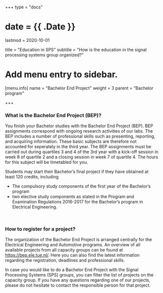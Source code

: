 +++
type = "docs"

# date = {{ .Date }}
lastmod = 2020-10-01

title = "Education in SPS"
subtitle = "How is the education in the signal processing systems group organized?"

# Add menu entry to sidebar.
[menu.info]
  name = "Bachelor End Project"
  weight = 3
  parent = "Bachelor program"

+++

### What is the Bachelor End Project (BEP)?
You finish your Bachelor studies with the Bachelor End Project (BEP). BEP assignments correspond with ongoing research activities of our labs. The BEP includes a number of professional skills such as presenting, reporting, and acquiring information. These basic subjects are therefore not accounted for seperately in the third year. The BEP assignments must be carried out during quartiles 3 and 4 of the 3rd year with a kick-off session in week 8 of quartile 2 and a closing session in week 7 of quartile 4. The hours for this subject will be timetabled for you.

Students may start their Bachelor’s final project if they have obtained at least 120 credits, including
- The compulsory study components of the first year of the Bachelor’s program
- two elective study components as stated in the Program and Examination Regulations 2016-2017 for the Bachelor’s program in Electrical Engineering.

<br>

### How to register for a project?
The organization of the Bachelor End Project is arranged centrally for the Electrical Engineering and Automotive programs.
An overview of all available projects from all capacity groups can be found at https://bep.ele.tue.nl/. 
Here you can also find the latest information regarding the registration, deadlines and professional skills.

In case you would like to do a Bachelor End Project with the Signal Processing Systems (SPS) groups, you can filter the list of projects on the capacity group.
If you have any questions regarding one of our projects, please do not hesitate to contact the responsible person for that project.
